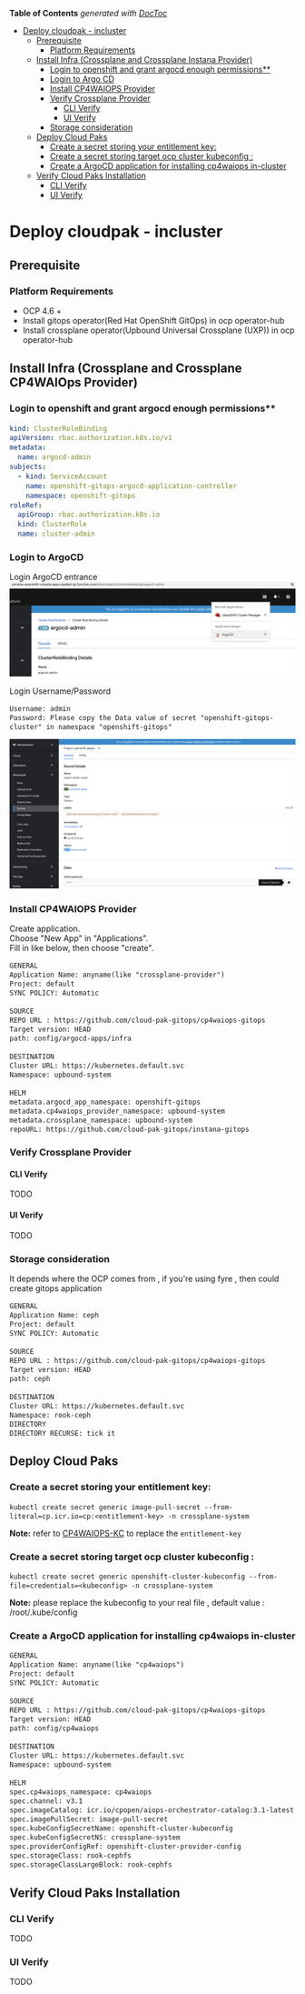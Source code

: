<!-- START doctoc generated TOC please keep comment here to allow auto update -->
<!-- DON'T EDIT THIS SECTION, INSTEAD RE-RUN doctoc TO UPDATE -->
**Table of Contents**  *generated with [DocToc](https://github.com/thlorenz/doctoc)*

- [Deploy cloudpak - incluster](#deploy-cloudpak---incluster)
  - [Prerequisite](#prerequisite)
    - [Platform Requirements](#platform-requirements)
  - [Install Infra (Crossplane and Crossplane Instana Provider)](#install-infra-crossplane-and-crossplane-instana-provider)
    - [Login to openshift and grant argocd enough permissions**](#login-to-openshift-and-grant-argo-cd-enough-permissions)
    - [Login to Argo CD](#login-to-argo-cd)
    - [Install CP4WAIOPS Provider](#install-cp4waiops-provider)
    - [Verify Crossplane Provider](#verify-crossplane-provider)
      - [CLI Verify](#cli-verify)
      - [UI Verify](#ui-verify)
    - [Storage consideration](#storage-consideration)
  - [Deploy Cloud Paks](#deploy-cloud-paks)
    - [Create a secret storing your entitlement key:](#create-a-secret-storing-your-entitlement-key)
    - [Create a secret storing target ocp cluster kubeconfig :](#create-a-secret-storing-target-ocp-cluster-kubeconfig-)
    - [Create a ArgoCD application for installing cp4waiops in-cluster](#create-a-argocd-application-for-installing-cp4waiops-in-cluster)
  - [Verify Cloud Paks Installation](#verify-cloud-paks-installation)
      - [CLI Verify](#cli-verify-1)
      - [UI Verify](#ui-verify-1)

<!-- END doctoc generated TOC please keep comment here to allow auto update -->

# Deploy cloudpak - incluster

## Prerequisite

### Platform Requirements

- OCP 4.6 + 
- Install gitops operator(Red Hat OpenShift GitOps) in ocp operator-hub
- Install crossplane operator(Upbound Universal Crossplane (UXP)) in ocp operator-hub

## Install Infra (Crossplane and Crossplane CP4WAIOps Provider)

### Login to openshift and grant argocd enough permissions**

```yaml
kind: ClusterRoleBinding
apiVersion: rbac.authorization.k8s.io/v1
metadata:
  name: argocd-admin
subjects:
  - kind: ServiceAccount
    name: openshift-gitops-argocd-application-controller
    namespace: openshift-gitops
roleRef:
  apiGroup: rbac.authorization.k8s.io
  kind: ClusterRole
  name: cluster-admin
```

### Login to ArgoCD

Login ArgoCD entrance
![Login entrance](./docs/images/ArgoCD-Interface.png)   

Login Username/Password
```
Username: admin  
Password: Please copy the Data value of secret "openshift-gitops-cluster" in namespace "openshift-gitops"
```
![Secret data](./docs/images/login-argocd-user-pass.png) 

### Install CP4WAIOPS Provider

Create application.  
Choose "New App" in "Applications".  
Fill in like below, then choose "create". 

```
GENERAL
Application Name: anyname(like "crossplane-provider")
Project: default
SYNC POLICY: Automatic

SOURCE
REPO URL : https://github.com/cloud-pak-gitops/cp4waiops-gitops
Target version: HEAD
path: config/argocd-apps/infra

DESTINATION
Cluster URL: https://kubernetes.default.svc
Namespace: upbound-system

HELM
metadata.argocd_app_namespace: openshift-gitops
metadata.cp4waiops_provider_namespace: upbound-system
metadata.crossplane_namespace: upbound-system
repoURL: https://github.com/cloud-pak-gitops/instana-gitops
```

### Verify Crossplane Provider

#### CLI Verify

TODO

#### UI Verify

TODO

### Storage consideration 

It depends where the OCP comes from , if you're using fyre , then could create gitops application

```
GENERAL
Application Name: ceph
Project: default
SYNC POLICY: Automatic

SOURCE
REPO URL : https://github.com/cloud-pak-gitops/cp4waiops-gitops
Target version: HEAD
path: ceph

DESTINATION
Cluster URL: https://kubernetes.default.svc
Namespace: rook-ceph
DIRECTORY
DIRECTORY RECURSE: tick it
```

## Deploy Cloud Paks

### Create a secret storing your entitlement key:

```
kubectl create secret generic image-pull-secret --from-literal=cp.icr.io=cp:<entitlement-key> -n crossplane-system
```

**Note:** refer to [CP4WAIOPS-KC](https://www.ibm.com/docs/en/cloud-paks/cp-waiops/3.1.0?topic=installing-preparing-install-cloud-pak#entitlement_keys) to replace the `entitlement-key` 

### Create a secret storing target ocp cluster kubeconfig :

```
kubectl create secret generic openshift-cluster-kubeconfig --from-file=credentials=<kubeconfig> -n crossplane-system
```

**Note:** please replace the kubeconfig to your real file , default value : /root/.kube/config


### Create a ArgoCD application for installing cp4waiops in-cluster

```
GENERAL
Application Name: anyname(like "cp4waiops")
Project: default
SYNC POLICY: Automatic

SOURCE
REPO URL : https://github.com/cloud-pak-gitops/cp4waiops-gitops
Target version: HEAD
path: config/cp4waiops

DESTINATION
Cluster URL: https://kubernetes.default.svc
Namespace: upbound-system

HELM
spec.cp4waiops_namespace: cp4waiops
spec.channel: v3.1
spec.imageCatalog: icr.io/cpopen/aiops-orchestrator-catalog:3.1-latest
spec.imagePullSecret: image-pull-secret
spec.kubeConfigSecretName: openshift-cluster-kubeconfig
spec.kubeConfigSecretNS: crossplane-system
spec.providerConfigRef: openshift-cluster-provider-config 
spec.storageClass: rook-cephfs
spec.storageClassLargeBlock: rook-cephfs
```

## Verify Cloud Paks Installation

### CLI Verify

TODO

### UI Verify

TODO